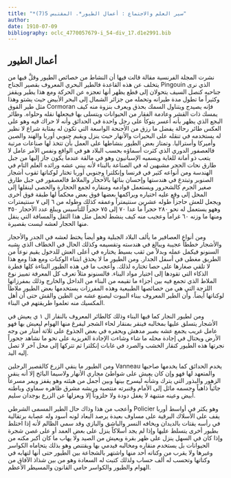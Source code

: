```yaml
---
title: "*سير العلم والاجتماع : أعمال الطيور*. المقتبس 5(7)"
author: 
date: 1910-07-09
bibliography: oclc_4770057679-i_54-div_17.d1e2991.bib
---
```




##  أعمال الطيور 


 نشرت المجلة الفرنسية مقالة  قالت فيها أن النشاط من خصائص الطيور وقلَّ فيها   من يتخلف عن هذه القاعدة فالطير البحري المعروف بقصير الجناح  Pingouin   الذي نرى جناحيه كنصل السيف يتحولان إلى قطع يظهر أنها تعجزه عن الحركة ومع هذا يطير ويقفز وكثيراً ما تطول مدة طيرانه وتحمله من جزائر الشمال إلى البحر الأبيض حيث يشتو وهذا مثل طير القوق  Cormoran  فإنه يصيدج ويتناول السمك بحذق ويعرف بنزوة منه كيف يمسك ذات القشر وعادمة الفقار من الحيوانات ويتسلى بها فيجعلها نقله وحلواه. وطائر البجع الذي يظهر بأنه أعسر يتوكأ على رجل واحدة في الحدائق وأنه لا حراك فيه وهو على العكس طائر رحالة يفضل ما رزق من الأجنحة الواسعة التي تكون له بمثابة شراع لا نظير له يستخدمه في تنقله على البحيرات والأنهار حيث ينزل ويقيم جنوبي أوربا والهند والصين وأميركا وأستراليا. وتمتاز بعض الطيور بنشاطها على   العمل بأن تتخذ لها صناعات مرتبة فالعصفور الدوري الذي كثرت أسماؤه بحسب البلاد هو في الواقع ونفس الأمر عامل لا يتعب ذو أمانة للغاية ويسميه الإسبانيون وهو في مالقة عندما يكون جاز إليها من جبل طارق نحات الحجر مشبهين له في الصناعة بالبناء لأنه يبني عشه ورائده العلم التام في الهندسة ومن أنواعه كثير في فرنسا وإنكلترا وجنوبي أوربا تختار لوكناتها ثقوب أشجار الصنوبر وتبتدع في هندستها وإحسان بنائها بالأحجار والملاط فالعصفور في جبل طارق صغير الجرم كالشحرور ويستعمل قوادمه ومنقاره لجمع الحجارة والحصى لينقلها إلى المحل إلى وقع عليه اختياره ويراكمها بعضها فوق بعض محكماً لها طبقة فوق أخرى ويجعل للعش حاجزاً طوله  عشرين  سنتيمتراً وعمقه كذلك وطوله من  ٦  إلى  ٧  سنتيمترات وههو يستعمل له نحو  ٢٨٠  حجراً ما عدا  ٧٠  إلى  ٧٥  حجراً للتأسيس ويبلغ عدد الأحجار  ٣٥٠  ومنها ما وزنه  ٦٠  غراماً وعجيب منه كيف ينشط لحمل مثل هذا الثقل والمسافة التي ينقل منها الحجار لعشه ليست بقصيرة.  

 ومن أنواع العصافير ما يألف البلاد الجبلية وهو أيضاً يختط لعشه في الجدر والأحجار والأشجار خططاً عجيبة ويبالغ في هندسته وتقسيمه وكذلك الحال في الخطاف الذي يشبه السنونو فيكمل عمله وبدلاً من ثقب بسيط يختاره في أعلى العش للدخول يقيم نوعاً من الطريق مغطى في أسفل الجدار. ومن الطيور ما لا يحذق ابتناء الوكنات ومع هذا ومع هذا لا تلقي صغارها على حصا تختاره لذلك. وأعجب ما في هذه الطيور البناءة كلها فطرة الذكاء التي تقودها إلى اختيار مواد البناء. فالسنونو مثلاً تعرف كل المعرفة تمييز نوع الملاط الذي تجمع فيه بين أجزاء ما تقيمه من البناء من الداخل والخارج وذلك بمفرزاتها اللزجة التي هي من خصائصها الطبيعية وهذه المفرزات يستخدمها بعض الطيور ملاطاً لوكناتها أيضاً. وأن الطير المعروف ببناء البيوت ليصنع عشه من الطين والقش حتى أن أهل المكسيك منه تعلموا طريقتهم في البناء. 

 ومن لطيور النجار كما فيها البناء وذلك كالطائر المعروف بالنقار ال  ١  ي يعيش في الأشجار يتسلق عليها بمخالبه فينقر بمنقار لحاء الشجر ليفرغ منها الهوام ليعيش بها فهو عامل غريب يجمع عشه بصبر مدهش ويحفره في بعض الجذوع على  ثلاثة  أمتار من وجه الأرض ويحتال في إجادة محله ما شاء وشاءت الإجادة الغريزية على نحو ما نشاهد جحوراً نجرتها هذه الطيور كنقار الخشب والصرد في غابات إنكلترا ثم تتركها إلى محل آخر لا تصل إليه اليد. 
 
 ومن الطيور ما ينقي الزرع كالقصير الرجلين  Vanneau  يخدم الحدائق كما يخدمها صاحبها والمتعهد لها فهو وإن كان يعيش على شواطئ مجاري الأنهار ولاسيما البائخ إلا أنه ينقي الزهور والبذور التي يترك وشأنه ليسرح بينها وبين أجمل من هيئته وهو يقفز ويمر مسرعاً جائياً ذاهباً وجسمه مائل إلى الأمام وقنبرته منتصبة وريشه مشرق ظاهره سماوي وباطنه أبيض وعينه منتبهة لا يغفل دودة ولا حلزوناً إلا ويعزلها عن الزرع بوجدان سليم. 

 وأعجب من هذا وذاك حال الطير المسمى الشرطي  Policier  وهو يكثر في أواسط أوربا يقف على الأسلاك البرقية على مساوف بعيدة يرصد البعاد لونه أسود وله عصابة برتقالية في رأسه يقتات بالديدان ويخافه النسر والباشق والبازي وقد سمي الظالم لأنه إذا اختلط بطيور أخرى يتسلط عليها وإذا لم يجد أسلاكاً ينزل على بعض العمد أو على غصن شجرة وإذا   كان في السهل ينزل على ظهر بقرة ويعيش من الصيد ولا يهاب ما كان أكبر مكنه من الحيوانات بل يستخدم منقاره ومخالبه فيدمي بها ويقتنص وهو بذلك يتحاماه الكواسر وغيرها ولا يقرب من وكناته  أحد  منها واشتهر بالشجاعة بين الطيور حتى أنها لتهابه في وكناتها وتحسب له  ألف  حساب ولذلك كتبت له السعادة وهو من بين شذاذ الآفاق من الهوام والطيور والكواسر حامي القانون والمسيطر الأعظم. 
